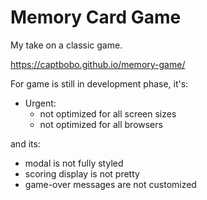 # Memory Card Game

My take on a classic game.

https://captbobo.github.io/memory-game/

For game is still in development phase, it's: 
- Urgent:
  - not optimized for all screen sizes
  - not optimized for all browsers

and its:
- modal is not fully styled
- scoring display is not pretty
- game-over messages are not customized
